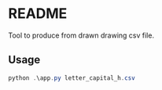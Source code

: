 # README

Tool to produce from drawn drawing csv file.

## Usage

```powershell
python .\app.py letter_capital_h.csv
```
